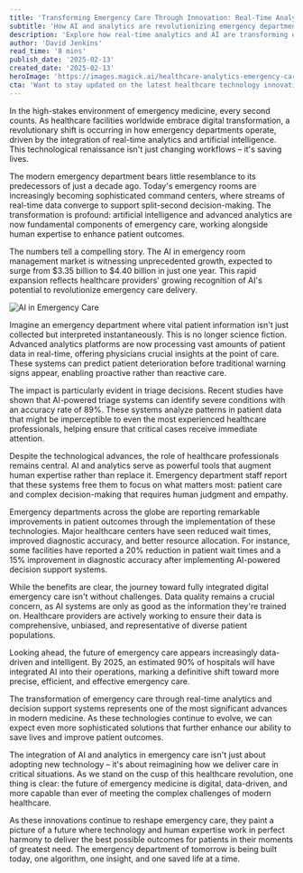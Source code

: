 ```yaml
---
title: 'Transforming Emergency Care Through Innovation: Real-Time Analytics and Decision Support Systems'
subtitle: 'How AI and analytics are revolutionizing emergency departments'
description: 'Explore how real-time analytics and AI are transforming emergency departments, improving patient outcomes, and revolutionizing healthcare delivery. From reduced wait times to enhanced diagnostic accuracy, discover how modern technology is reshaping emergency medicine.'
author: 'David Jenkins'
read_time: '8 mins'
publish_date: '2025-02-13'
created_date: '2025-02-13'
heroImage: 'https://images.magick.ai/healthcare-analytics-emergency-care.jpg'
cta: 'Want to stay updated on the latest healthcare technology innovations? Follow us on LinkedIn for exclusive insights into how AI and analytics are transforming emergency care and other critical healthcare sectors.'
---
```


In the high-stakes environment of emergency medicine, every second counts. As healthcare facilities worldwide embrace digital transformation, a revolutionary shift is occurring in how emergency departments operate, driven by the integration of real-time analytics and artificial intelligence. This technological renaissance isn't just changing workflows – it's saving lives.

The modern emergency department bears little resemblance to its predecessors of just a decade ago. Today's emergency rooms are increasingly becoming sophisticated command centers, where streams of real-time data converge to support split-second decision-making. The transformation is profound: artificial intelligence and advanced analytics are now fundamental components of emergency care, working alongside human expertise to enhance patient outcomes.

The numbers tell a compelling story. The AI in emergency room management market is witnessing unprecedented growth, expected to surge from $3.35 billion to $4.40 billion in just one year. This rapid expansion reflects healthcare providers' growing recognition of AI's potential to revolutionize emergency care delivery.

![AI in Emergency Care](https://images.magick.ai/emergency-care-command-center.jpg)

Imagine an emergency department where vital patient information isn't just collected but interpreted instantaneously. This is no longer science fiction. Advanced analytics platforms are now processing vast amounts of patient data in real-time, offering physicians crucial insights at the point of care. These systems can predict patient deterioration before traditional warning signs appear, enabling proactive rather than reactive care.

The impact is particularly evident in triage decisions. Recent studies have shown that AI-powered triage systems can identify severe conditions with an accuracy rate of 89%. These systems analyze patterns in patient data that might be imperceptible to even the most experienced healthcare professionals, helping ensure that critical cases receive immediate attention.

Despite the technological advances, the role of healthcare professionals remains central. AI and analytics serve as powerful tools that augment human expertise rather than replace it. Emergency department staff report that these systems free them to focus on what matters most: patient care and complex decision-making that requires human judgment and empathy.

Emergency departments across the globe are reporting remarkable improvements in patient outcomes through the implementation of these technologies. Major healthcare centers have seen reduced wait times, improved diagnostic accuracy, and better resource allocation. For instance, some facilities have reported a 20% reduction in patient wait times and a 15% improvement in diagnostic accuracy after implementing AI-powered decision support systems.

While the benefits are clear, the journey toward fully integrated digital emergency care isn't without challenges. Data quality remains a crucial concern, as AI systems are only as good as the information they're trained on. Healthcare providers are actively working to ensure their data is comprehensive, unbiased, and representative of diverse patient populations.

Looking ahead, the future of emergency care appears increasingly data-driven and intelligent. By 2025, an estimated 90% of hospitals will have integrated AI into their operations, marking a definitive shift toward more precise, efficient, and effective emergency care.

The transformation of emergency care through real-time analytics and decision support systems represents one of the most significant advances in modern medicine. As these technologies continue to evolve, we can expect even more sophisticated solutions that further enhance our ability to save lives and improve patient outcomes.

The integration of AI and analytics in emergency care isn't just about adopting new technology – it's about reimagining how we deliver care in critical situations. As we stand on the cusp of this healthcare revolution, one thing is clear: the future of emergency medicine is digital, data-driven, and more capable than ever of meeting the complex challenges of modern healthcare.

As these innovations continue to reshape emergency care, they paint a picture of a future where technology and human expertise work in perfect harmony to deliver the best possible outcomes for patients in their moments of greatest need. The emergency department of tomorrow is being built today, one algorithm, one insight, and one saved life at a time.